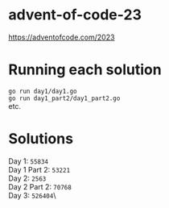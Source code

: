 # advent-of-code-23
https://adventofcode.com/2023

# Running each solution
`go run day1/day1.go`\
`go run day1_part2/day1_part2.go`\
etc.

# Solutions
Day 1: `55834`\
Day 1 Part 2: `53221`\
Day 2: `2563`\
Day 2 Part 2: `70768`\
Day 3: `526404`\
